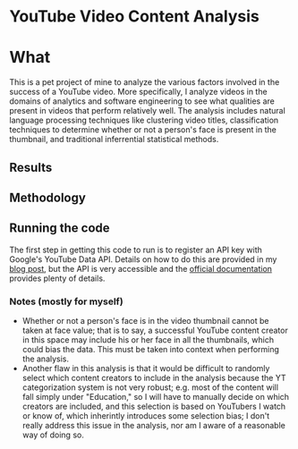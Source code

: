 # YouTube Video Content Analysis

# What
This is a pet project of mine to analyze the various factors involved in the success of a YouTube video. More specifically, I analyze videos in the domains of 
analytics and software engineering to see what qualities are present in videos that perform relatively well. The analysis includes natural language processing techniques 
like clustering video titles, classification techniques to determine whether or not a person's face is present in the thumbnail, and traditional inferrential statistical methods.

## Results

## Methodology

## Running the code
The first step in getting this code to run is to register an API key with Google's YouTube Data API. Details on how to do this are provided in my [blog post](#), but the 
API is very accessible and the [official documentation](#) provides plenty of details.

### Notes (mostly for myself)
- Whether or not a person's face is in the video thumbnail cannot be taken at face value; that is to say, a successful YouTube content creator in this space may include 
his or her face in all the thumbnails, which could bias the data. This must be taken into context when performing the analysis.
- Another flaw in this analysis is that it would be difficult to randomly select which content creators to include in the analysis because the YT categorization system 
is not very robust; e.g. most of the content will fall simply under "Education," so I will have to manually decide on which creators are included, and this selection 
is based on YouTubers I watch or know of, which inherintly introduces some selection bias; I don't really address this issue in the analysis, nor am I aware of a 
reasonable way of doing so.
